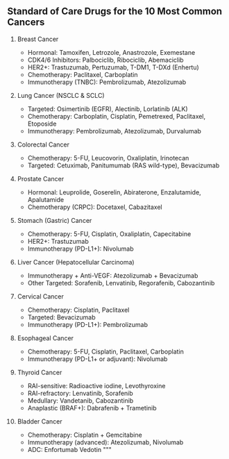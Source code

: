 Standard of Care Drugs for the 10 Most Common Cancers
------------------------------------------------------

1. Breast Cancer
   - Hormonal: Tamoxifen, Letrozole, Anastrozole, Exemestane
   - CDK4/6 Inhibitors: Palbociclib, Ribociclib, Abemaciclib
   - HER2+: Trastuzumab, Pertuzumab, T-DM1, T-DXd (Enhertu)
   - Chemotherapy: Paclitaxel, Carboplatin
   - Immunotherapy (TNBC): Pembrolizumab, Atezolizumab

2. Lung Cancer (NSCLC & SCLC)
   - Targeted: Osimertinib (EGFR), Alectinib, Lorlatinib (ALK)
   - Chemotherapy: Carboplatin, Cisplatin, Pemetrexed, Paclitaxel, Etoposide
   - Immunotherapy: Pembrolizumab, Atezolizumab, Durvalumab

3. Colorectal Cancer
   - Chemotherapy: 5-FU, Leucovorin, Oxaliplatin, Irinotecan
   - Targeted: Cetuximab, Panitumumab (RAS wild-type), Bevacizumab

4. Prostate Cancer
   - Hormonal: Leuprolide, Goserelin, Abiraterone, Enzalutamide, Apalutamide
   - Chemotherapy (CRPC): Docetaxel, Cabazitaxel

5. Stomach (Gastric) Cancer
   - Chemotherapy: 5-FU, Cisplatin, Oxaliplatin, Capecitabine
   - HER2+: Trastuzumab
   - Immunotherapy (PD-L1+): Nivolumab

6. Liver Cancer (Hepatocellular Carcinoma)
   - Immunotherapy + Anti-VEGF: Atezolizumab + Bevacizumab
   - Other Targeted: Sorafenib, Lenvatinib, Regorafenib, Cabozantinib

7. Cervical Cancer
   - Chemotherapy: Cisplatin, Paclitaxel
   - Targeted: Bevacizumab
   - Immunotherapy (PD-L1+): Pembrolizumab

8. Esophageal Cancer
   - Chemotherapy: 5-FU, Cisplatin, Paclitaxel, Carboplatin
   - Immunotherapy (PD-L1+ or adjuvant): Nivolumab

9. Thyroid Cancer
   - RAI-sensitive: Radioactive iodine, Levothyroxine
   - RAI-refractory: Lenvatinib, Sorafenib
   - Medullary: Vandetanib, Cabozantinib
   - Anaplastic (BRAF+): Dabrafenib + Trametinib

10. Bladder Cancer
    - Chemotherapy: Cisplatin + Gemcitabine
    - Immunotherapy (advanced): Atezolizumab, Nivolumab
    - ADC: Enfortumab Vedotin
"""
